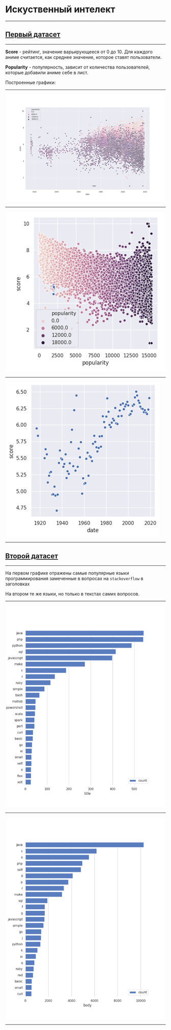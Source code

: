# Искуственный интелект

***

## [Первый датасет](https://www.kaggle.com/aludosan/myanimelist-anime-dataset-as-20190204)

***

**Score** - рейтинг, значение варьирующееся от 0 до 10. Для каждого аниме считается, как среднее значение, которое ставят пользователи.

**Popularity** - популярность, зависит от количества пользователей, которые добавили аниме себе в лист.

Построенные графики:
***
![](images/popularity_plot.png)

***
![](images/score_plot.png)

***
![](images/time_plot.png)

***

## [Второй датасет](https://bitly.com/a/404notfound)

***

На первом графике отражены самые популярные языки программирования замеченные в вопросах на `stackoverflow` в заголовках 

На втором те же языки, но только в текстах самих вопросов.


***
![](images/lang_title.png)

***
![](images/lang_body.png)

***
